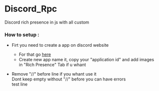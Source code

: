 # Discord_Rpc
Discord rich presence in js with all custom
### How to setup :
- Firt you need to create a app on discord website
    - For that go [here](https://discord.com/developers/applications)
    - Create new app name it, copy your "application id" and add images in "Rich Presence" Tab if u whant

- Remove "//" before line if you whant use it    
    Dont keep empty without "//" before you can have errors     
    test line     